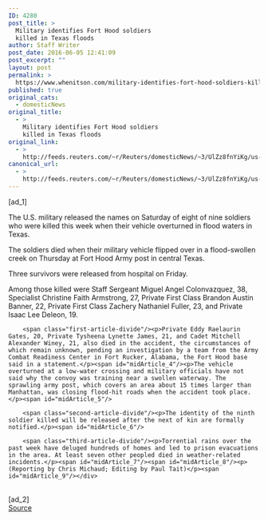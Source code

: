 ```yaml
---
ID: 4280
post_title: >
  Military identifies Fort Hood soldiers
  killed in Texas floods
author: Staff Writer
post_date: 2016-06-05 12:41:09
post_excerpt: ""
layout: post
permalink: >
  https://www.whenitson.com/military-identifies-fort-hood-soldiers-killed-in-texas-floods/
published: true
original_cats:
  - domesticNews
original_title:
  - >
    Military identifies Fort Hood soldiers
    killed in Texas floods
original_link:
  - >
    http://feeds.reuters.com/~r/Reuters/domesticNews/~3/UlZz8fnYiKg/us-texas-floods-forthood-idUSKCN0YR04U
canonical_url:
  - >
    http://feeds.reuters.com/~r/Reuters/domesticNews/~3/UlZz8fnYiKg/us-texas-floods-forthood-idUSKCN0YR04U
---
```

 [ad_1]
<br><div id="articleText">
<span id="midArticle_start"/>

<span class="focusParagraph" readability="3"><p><span class="articleLocatio&lt;/span&gt;n">The U.S. military released the names on Saturday of eight of nine soldiers who were killed this week when their vehicle overturned in flood waters in Texas.</span></p></span><span id="midArticle_0"/><p>The soldiers died when their military vehicle flipped over in a flood-swollen creek on Thursday at Fort Hood Army post in central Texas.</p><span id="midArticle_1"/><p>Three survivors were released from hospital on Friday.</p><span id="midArticle_2"/><p>Among those killed were Staff Sergeant Miguel Angel Colonvazquez, 38, Specialist Christine Faith Armstrong, 27, Private First Class Brandon Austin Banner, 22, Private First Class Zachery Nathaniel Fuller, 23, and Private Isaac Lee Deleon, 19.</p><span id="midArticle_3"/>
        
        <span class="first-article-divide"/><p>Private Eddy Raelaurin Gates, 20, Private Tysheena Lynette James, 21, and Cadet Mitchell Alexander Winey, 21, also died in the accident, the circumstances of which remain unknown, pending an investigation by a team from the Army Combat Readiness Center in Fort Rucker, Alabama, the Fort Hood base said in a statement.</p><span id="midArticle_4"/><p>The vehicle overturned at a low-water crossing and military officials have not said why the convoy was training near a swollen waterway. The sprawling army post, which covers an area about 15 times larger than Manhattan, was closing flood-hit roads when the accident took place.</p><span id="midArticle_5"/>
        
        <span class="second-article-divide"/><p>The identity of the ninth soldier killed will be released after the next of kin are formally notified.</p><span id="midArticle_6"/>
        
        <span class="third-article-divide"/><p>Torrential rains over the past week have deluged hundreds of homes and led to prison evacuations in the area. At least seven other peopled died in weather-related incidents.</p><span id="midArticle_7"/><span id="midArticle_8"/><p> (Reporting by Chris Michaud; Editing by Paul Tait)</p><span id="midArticle_9"/></div>
<br>[ad_2]
<br><a href="http://feeds.reuters.com/~r/Reuters/domesticNews/~3/UlZz8fnYiKg/us-texas-floods-forthood-idUSKCN0YR04U">Source </a>